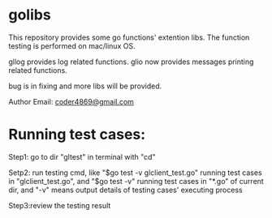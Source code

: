 # golibs
This repository provides some go functions' extention libs. The function testing is performed on mac/linux OS.

gllog provides log related functions.
glio now provides messages printing related functions.

bug is in fixing and more libs will be provided.

Author Email: coder4869@gmail.com




# Running test cases:
Step1: go to dir "gltest" in terminal with "cd"

Setp2: run testing cmd, 
	like "$go test -v glclient_test.go" running test cases in "glclient_test.go",
	and "$go test -v" running test cases in "*.go" of current dir,
	and "-v" means output details of testing cases' executing process

Step3:review the testing result

